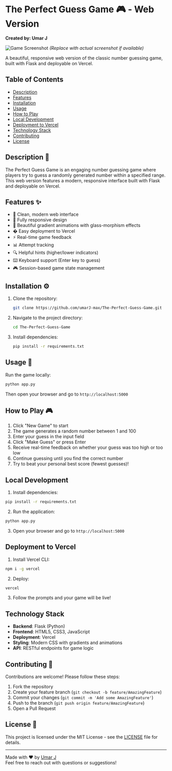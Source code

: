 # The Perfect Guess Game 🎮 - Web Version
**Created by: Umar J**

![Game Screenshot](https://via.placeholder.com/600x400?text=The+Perfect+Guess+Game) 
*(Replace with actual screenshot if available)*

A beautiful, responsive web version of the classic number guessing game, built with Flask and deployable on Vercel.

## Table of Contents
- [Description](#description)
- [Features](#features)
- [Installation](#installation)
- [Usage](#usage)
- [How to Play](#how-to-play)
- [Local Development](#local-development)
- [Deployment to Vercel](#deployment-to-vercel)
- [Technology Stack](#technology-stack)
- [Contributing](#contributing)
- [License](#license)

## Description 📝

The Perfect Guess Game is an engaging number guessing game where players try to guess a randomly generated number within a specified range. This web version features a modern, responsive interface built with Flask and deployable on Vercel.

## Features ✨

- 🎯 Clean, modern web interface
- 📱 Fully responsive design
- 🎨 Beautiful gradient animations with glass-morphism effects
- � Easy deployment to Vercel
- ⚡ Real-time game feedback
- 📊 Attempt tracking
- 🔍 Helpful hints (higher/lower indicators)
- ⌨️ Keyboard support (Enter key to guess)
- 🎮 Session-based game state management

## Installation ⚙️

1. Clone the repository:
   ```bash
   git clone https://github.com/umarJ-max/The-Perfect-Guess-Game.git
   ```
2. Navigate to the project directory:
   ```bash
   cd The-Perfect-Guess-Game
   ```
3. Install dependencies:
   ```bash
   pip install -r requirements.txt
   ```

## Usage 🚀

Run the game locally:

```bash
python app.py
```

Then open your browser and go to `http://localhost:5000`

## How to Play 🎮

1. Click "New Game" to start
2. The game generates a random number between 1 and 100
3. Enter your guess in the input field
4. Click "Make Guess" or press Enter
5. Receive real-time feedback on whether your guess was too high or too low
6. Continue guessing until you find the correct number
7. Try to beat your personal best score (fewest guesses)!

## Local Development

1. Install dependencies:
```bash
pip install -r requirements.txt
```

2. Run the application:
```bash
python app.py
```

3. Open your browser and go to `http://localhost:5000`

## Deployment to Vercel

1. Install Vercel CLI:
```bash
npm i -g vercel
```

2. Deploy:
```bash
vercel
```

3. Follow the prompts and your game will be live!

## Technology Stack

- **Backend**: Flask (Python)
- **Frontend**: HTML5, CSS3, JavaScript
- **Deployment**: Vercel
- **Styling**: Modern CSS with gradients and animations
- **API**: RESTful endpoints for game logic

## Contributing 🤝

Contributions are welcome! Please follow these steps:

1. Fork the repository
2. Create your feature branch (`git checkout -b feature/AmazingFeature`)
3. Commit your changes (`git commit -m 'Add some AmazingFeature'`)
4. Push to the branch (`git push origin feature/AmazingFeature`)
5. Open a Pull Request

## License 📄

This project is licensed under the MIT License - see the [LICENSE](LICENSE) file for details.

---

Made with ❤️ by [Umar J](https://github.com/umarJ-max)  
Feel free to reach out with questions or suggestions!
